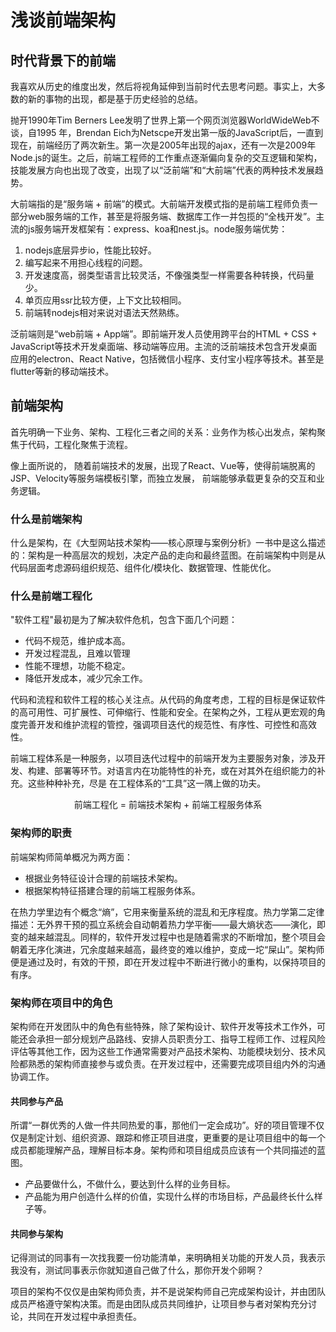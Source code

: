 # 浅谈前端架构

## 时代背景下的前端

我喜欢从历史的维度出发，然后将视角延伸到当前时代去思考问题。事实上，大多数的新的事物的出现，都是基于历史经验的总结。

抛开1990年Tim Berners Lee发明了世界上第一个网页浏览器WorldWideWeb不谈，自1995 年，Brendan Eich为Netscpe开发出第一版的JavaScript后，一直到现在，前端经历了两次新生。第一次是2005年出现的ajax，还有一次是2009年Node.js的诞生。之后，前端工程师的工作重点逐渐偏向复杂的交互逻辑和架构，技能发展方向也出现了改变，出现了以“泛前端”和“大前端”代表的两种技术发展趋势。

大前端指的是“服务端 + 前端”的模式。大前端开发模式指的是前端工程师负责一部分web服务端的工作，甚至是将服务端、数据库工作一并包揽的“全栈开发”。主流的js服务端开发框架有：express、koa和nest.js。node服务端优势：

1. nodejs底层异步io，性能比较好。
2. 编写起来不用担心线程的问题。
3. 开发速度高，弱类型语言比较灵活，不像强类型一样需要各种转换，代码量少。
4. 单页应用ssr比较方便，上下文比较相同。
5. 前端转nodejs相对来说对语法天然熟练。

泛前端则是“web前端 + App端”。即前端开发人员使用跨平台的HTML + CSS + JavaScript等技术开发桌面端、移动端等应用。主流的泛前端技术包含开发桌面应用的electron、React Native，包括微信小程序、支付宝小程序等技术。甚至是flutter等新的移动端技术。

## 前端架构

首先明确一下业务、架构、工程化三者之间的关系：业务作为核心出发点，架构聚焦于代码，工程化聚焦于流程。

像上面所说的， 随着前端技术的发展，出现了React、Vue等，使得前端脱离的JSP、Velocity等服务端模板引擎，而独立发展， 前端能够承载更复杂的交互和业务逻辑。 

### 什么是前端架构

什么是架构，在《大型网站技术架构——核心原理与案例分析》一书中是这么描述的：架构是一种高层次的规划，决定产品的走向和最终蓝图。在前端架构中则是从代码层面考虑源码组织规范、组件化/模块化、数据管理、性能优化。

### 什么是前端工程化

"软件工程"最初是为了解决软件危机，包含下面几个问题：

- 代码不规范，维护成本高。
- 开发过程混乱，且难以管理
- 性能不理想，功能不稳定。
- 降低开发成本，减少冗余工作。

代码和流程和软件工程的核心关注点。从代码的角度考虑，工程的目标是保证软件的高可用性、可扩展性、可伸缩行、性能和安全。在架构之外，工程从更宏观的角度完善开发和维护流程的管控，强调项目迭代的规范性、有序性、可控性和高效性。

前端工程体系是一种服务，以项目迭代过程中的前端开发为主要服务对象，涉及开 发、构建、部署等环节。对语言内在功能特性的补充，或在对其外在组织能力的补充。这些种种补充，尽是 在工程体系的“工具”这一隅上做的功夫。

<center>前端工程化 = 前端技术架构 + 前端工程服务体系</center>



### 架构师的职责

前端架构师简单概况为两方面：

- 根据业务特征设计合理的前端技术架构。
- 根据架构特征搭建合理的前端工程服务体系。

在热力学里边有个概念“熵”，它用来衡量系统的混乱和无序程度。热力学第二定律描述：无外界干预的孤立系统会自动朝着热力学平衡——最大熵状态——演化，即变的越来越混乱。同样的，软件开发过程中也是随着需求的不断增加，整个项目会朝着无序化演进，冗余度越来越高，最终变的难以维护，变成一坨“屎山”。架构师便是通过及时，有效的干预，即在开发过程中不断进行微小的重构，以保持项目的有序。

### 架构师在项目中的角色

架构师在开发团队中的角色有些特殊，除了架构设计、软件开发等技术工作外，可能还会承担一部分规划产品路线、安排人员职责分工、指导工程师工作、过程风险评估等其他工作，因为这些工作通常需要对产品技术架构、功能模块划分、技术风险都熟悉的架构师直接参与或负责。在开发过程中，还需要完成项目组内外的沟通协调工作。

#### 共同参与产品

所谓“一群优秀的人做一件共同热爱的事，那他们一定会成功”。好的项目管理不仅仅是制定计划、组织资源、跟踪和修正项目进度，更重要的是让项目组中的每一个成员都能理解产品，理解目标本身。架构师和项目组成员应该有一个共同描述的蓝图。

- 产品要做什么，不做什么，要达到什么样的业务目标。
- 产品能为用户创造什么样的价值，实现什么样的市场目标，产品最终长什么样子等。

#### 共同参与架构

记得测试的同事有一次找我要一份功能清单，来明确相关功能的开发人员，我表示我没有，测试同事表示你就知道自己做了什么，那你开发个卵啊？

项目的架构不仅仅是由架构师负责，并不是说架构师自己完成架构设计，并由团队成员严格遵守架构决策。而是由团队成员共同维护，让项目参与者对架构充分讨论，共同在开发过程中承担责任。







 



